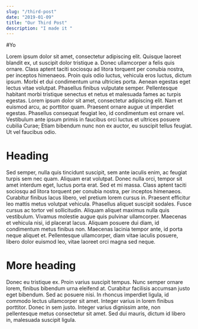 ```yaml
---
slug: "/third-post"
date: "2019-01-09"
title: "Our Third Post"
description: "I made it "
---
```


#Yo 

Lorem ipsum dolor sit amet, consectetur adipiscing elit. Quisque laoreet blandit ex, ut suscipit dolor tristique a. Donec ullamcorper a felis quis ornare. Class aptent taciti sociosqu ad litora torquent per conubia nostra, per inceptos himenaeos. Proin quis odio luctus, vehicula eros luctus, dictum ipsum. Morbi et dui condimentum urna ultricies porta. Aenean egestas eget lectus vitae volutpat. Phasellus finibus vulputate semper. Pellentesque habitant morbi tristique senectus et netus et malesuada fames ac turpis egestas. Lorem ipsum dolor sit amet, consectetur adipiscing elit. Nam et euismod arcu, ac porttitor quam. Praesent ornare augue ut imperdiet egestas. Phasellus consequat feugiat leo, id condimentum est ornare vel. Vestibulum ante ipsum primis in faucibus orci luctus et ultrices posuere cubilia Curae; Etiam bibendum nunc non ex auctor, eu suscipit tellus feugiat. Ut vel faucibus odio.

# Heading

Sed semper, nulla quis tincidunt suscipit, sem ante iaculis enim, ac feugiat turpis sem nec quam. Aliquam erat volutpat. Donec nulla orci, tempor sit amet interdum eget, luctus porta erat. Sed et mi massa. Class aptent taciti sociosqu ad litora torquent per conubia nostra, per inceptos himenaeos. Curabitur finibus lacus libero, vel pretium lorem cursus in. Praesent efficitur leo mattis metus volutpat vehicula. Phasellus aliquet suscipit sodales. Fusce cursus ac tortor vel sollicitudin. Aliquam aliquet maximus nulla quis vestibulum. Vivamus molestie augue quis pulvinar ullamcorper. Maecenas et vehicula nisi, id placerat lacus. Aliquam posuere dui diam, id condimentum metus finibus non. Maecenas lacinia tempor ante, id porta neque aliquet et. Pellentesque ullamcorper, diam vitae iaculis posuere, libero dolor euismod leo, vitae laoreet orci magna sed neque.

# More heading
 
Donec eu tristique ex. Proin varius suscipit tempus. Nunc semper ornare lorem, finibus bibendum urna eleifend at. Curabitur facilisis accumsan justo eget bibendum. Sed ac posuere nisi. In rhoncus imperdiet ligula, id commodo lectus ullamcorper sit amet. Integer varius in lorem finibus porttitor. Donec in sem justo. Integer varius dignissim ante, non pellentesque metus consectetur sit amet. Sed dui mauris, dictum id libero in, malesuada suscipit ligula.

